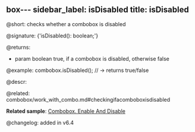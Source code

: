 box---
sidebar_label: isDisabled
title: isDisabled
---          

@short: checks whether a combobox is disabled

@signature: {'isDisabled(): boolean;'}

<!-- todoapi
указать значение по умолчанию -->


@returns:
- param	boolean		true, if a combobox is disabled, otherwise false


@example:
combobox.isDisabled(); // -> returns true/false



@descr:

@related: combobox/work_with_combo.md#checkingifacomboboxisdisabled

**Related sample**: [Combobox. Enable And Disable](https://snippet.dhtmlx.com/7bujtsuu)

@changelog: added in v6.4


